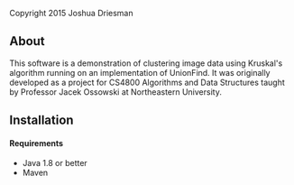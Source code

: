 Copyright 2015 Joshua Driesman

## About
This software is a demonstration of clustering image data using Kruskal's algorithm running on an implementation of
UnionFind. It was originally developed as a project for CS4800 Algorithms and Data Structures taught by Professor
Jacek Ossowski at Northeastern University.

## Installation

#### Requirements

- Java 1.8 or better
- Maven

